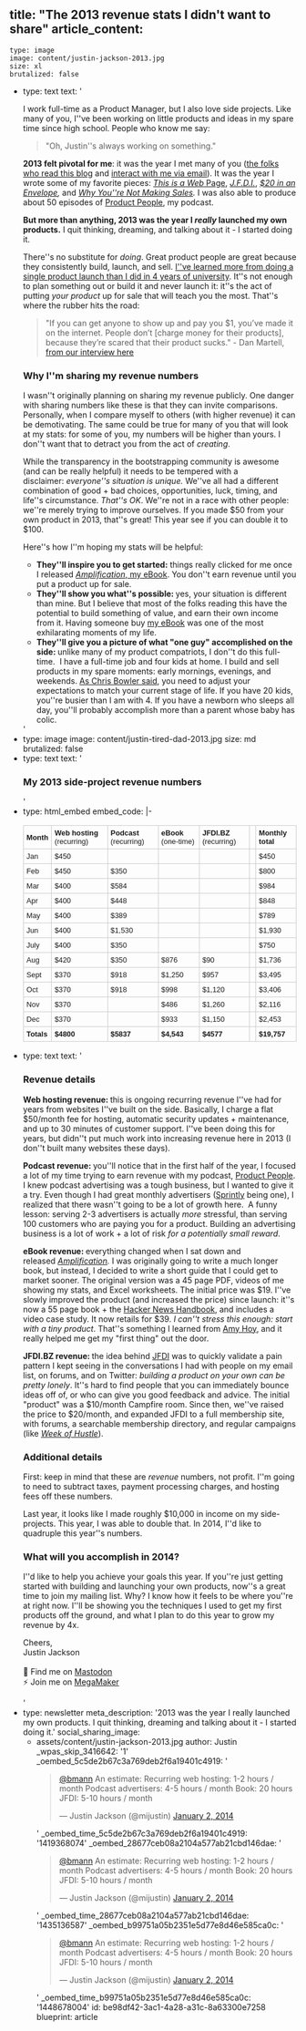 title: "The 2013 revenue stats I didn't want to share"
article_content:
  -
    type: image
    image: content/justin-jackson-2013.jpg
    size: xl
    brutalized: false
  -
    type: text
    text: '<p>I work full-time as a Product Manager, but I also love side projects. Like many of you, I''ve been working on little products and ideas in my spare time since high school. People who know me say:</p><blockquote><p>"Oh, Justin''s always working on something."</p></blockquote><p><strong>2013 felt pivotal for me</strong>: it was the year I met many of you (<a href="http://justinjackson.ca">the folks who read this blog</a>&nbsp;and <a href="http://justinjackson.ca/newsletter">interact with me via email</a>). It was the year I wrote some of my favorite pieces:&nbsp;<a href="http://justinjackson.ca/words.html"><em>This is a Web</em> Page</a>,&nbsp;<a href="http://justinjackson.ca/jfdi.html"><em>J.F.D.I.</em></a>, <i><a href="http://justinjackson.ca/why-you-need-a-week-of-hustle/">$20 in an Envelope</a>,&nbsp;</i>and&nbsp;<em><a href="http://justinjackson.ca/sales/">Why You''re Not Making Sales</a>.</em> I was also able to produce about 50 episodes of <a href="https://www.productpeople.tv">Product People</a>, my podcast.</p><p><strong>But more than anything, 2013 was the year I <em>really</em>&nbsp;launched my own products.</strong> I quit thinking, dreaming, and talking about it - I started doing it.</p><p>There''s no substitute for&nbsp;<em>doing</em>. Great product people are great because they consistently build, launch, and sell. <a href="https://twitter.com/mijustin/status/418169996120846336">I''ve learned more from doing a single product launch than I did in 4 years of university</a>. It''s not enough to plan something out or build it and never launch it: it''s the act of putting <em>your product</em>&nbsp;up for sale that will teach you the most. That''s where the rubber hits the road:</p><blockquote><p>"If you can get anyone to show up and pay you $1, you’ve made it on the internet.&nbsp;People don’t [charge money for their products], because they’re scared that their product sucks." - Dan Martell, <a href="https://www.productpeople.tv/2013/06/12/ep30-dan-martells-story-from-rehab-to-san-francisco/">from our interview here</a></p></blockquote><h3>Why I''m sharing my revenue numbers</h3><p>I wasn''t originally planning on sharing my revenue publicly. One danger with sharing numbers like these is that they can invite comparisons. Personally, when I compare myself to others (with higher revenue) it can be demotivating. The same could be true for many of you that will look at my stats: for some of you, my numbers will be higher than yours. I don''t want that to detract you from the act of&nbsp;<em>creating</em>.</p><p>While the transparency in the bootstrapping community is awesome (and can be really helpful) it needs to be tempered with a disclaimer:&nbsp;<em>everyone''s situation is unique.&nbsp;</em>We''ve all had a different combination of good + bad choices, opportunities, luck, timing, and life''s circumstance.&nbsp;<em>That''s OK</em>. We''re not in a race with other people: we''re merely trying to improve ourselves. If you made $50 from your own product in 2013, that''s great! This year see if you can double it to $100.</p><p>Here''s how I''m hoping my stats will be helpful:</p><ul><li><strong>They''ll inspire you to get started:</strong> things really clicked for me once I released <a href="https://gumroad.com/l/amplification"><em>Amplification</em>, my eBook</a>. You don''t earn revenue until you put a product up for sale.</li><li><strong>They''ll show you what''s possible:&nbsp;</strong>yes, your situation is different than mine. But I believe that most of the folks reading this have the potential to build something of value, and earn their own income from it. Having someone buy&nbsp;<a href="https://gumroad.com/l/amplification">my eBook</a>&nbsp;was one of the most exhilarating moments of my life.</li><li><strong>They''ll give you a picture of what "one guy" accomplished on the side:&nbsp;</strong>unlike many of my product compatriots, I don''t do this full-time. &nbsp;I have a full-time job and four kids at home.&nbsp;I build and sell products in my spare moments: early mornings, evenings, and weekends.&nbsp;<a href="http://log.chrisbowler.com/post/33834004619/overcoming-project-guilt">As Chris Bowler said</a>, you need to adjust your expectations to match your current stage of life. If you have 20 kids, you''re busier than I am with 4. If you have a newborn who sleeps all day, you''ll probably accomplish more than a parent whose baby has colic.</li></ul>'
  -
    type: image
    image: content/justin-tired-dad-2013.jpg
    size: md
    brutalized: false
  -
    type: text
    text: '<h3>My 2013 side-project revenue numbers</h3>'
  -
    type: html_embed
    embed_code: |-
      <table width="100%" cellspacing="0" cellpadding="5">
      <tbody>
      <tr>
      <td style="font-size: 0.8em; font-family: Arial, Helvetica, sans-serif; border: 1px #CCC solid; padding: 5px;"><strong>Month</strong></td>
      <td style="font-size: 0.8em; font-family: Arial, Helvetica, sans-serif; border: 1px #CCC solid; padding: 5px;"><strong>Web hosting</strong> (recurring)</td>
      <td style="font-size: 0.8em; font-family: Arial, Helvetica, sans-serif; border: 1px #CCC solid; padding: 5px;"><strong>Podcast</strong> (recurring)</td>
      <td style="font-size: 0.8em; font-family: Arial, Helvetica, sans-serif; border: 1px #CCC solid; padding: 5px;"><strong>eBook</strong> (one-time)</td>
      <td style="font-size: 0.8em; font-family: Arial, Helvetica, sans-serif; border: 1px #CCC solid; padding: 5px;"><strong>JFDI.BZ</strong> (recurring)</td>
      <td style="font-size: 0.8em; font-family: Arial, Helvetica, sans-serif; border: 1px #CCC solid; padding: 5px;"></td>
      <td style="font-size: 0.8em; font-family: Arial, Helvetica, sans-serif; border: 1px #CCC solid; padding: 5px;"><strong>Monthly total</strong></td>
      </tr>
      <tr>
      <td style="font-size: 0.8em; font-family: Arial, Helvetica, sans-serif; border: 1px #CCC solid; padding: 5px;">Jan</td>
      <td style="font-size: 0.8em; font-family: Arial, Helvetica, sans-serif; border: 1px #CCC solid; padding: 5px;">$450</td>
      <td style="font-size: 0.8em; font-family: Arial, Helvetica, sans-serif; border: 1px #CCC solid; padding: 5px;"></td>
      <td style="font-size: 0.8em; font-family: Arial, Helvetica, sans-serif; border: 1px #CCC solid; padding: 5px;"></td>
      <td style="font-size: 0.8em; font-family: Arial, Helvetica, sans-serif; border: 1px #CCC solid; padding: 5px;"></td>
      <td style="font-size: 0.8em; font-family: Arial, Helvetica, sans-serif; border: 1px #CCC solid; padding: 5px;"></td>
      <td style="font-size: 0.8em; font-family: Arial, Helvetica, sans-serif; border: 1px #CCC solid; padding: 5px;">$450</td>
      </tr>
      <tr>
      <td style="font-size: 0.8em; font-family: Arial, Helvetica, sans-serif; border: 1px #CCC solid; padding: 5px;">Feb</td>
      <td style="font-size: 0.8em; font-family: Arial, Helvetica, sans-serif; border: 1px #CCC solid; padding: 5px;">$450</td>
      <td style="font-size: 0.8em; font-family: Arial, Helvetica, sans-serif; border: 1px #CCC solid; padding: 5px;">$350</td>
      <td style="font-size: 0.8em; font-family: Arial, Helvetica, sans-serif; border: 1px #CCC solid; padding: 5px;"></td>
      <td style="font-size: 0.8em; font-family: Arial, Helvetica, sans-serif; border: 1px #CCC solid; padding: 5px;"></td>
      <td style="font-size: 0.8em; font-family: Arial, Helvetica, sans-serif; border: 1px #CCC solid; padding: 5px;"></td>
      <td style="font-size: 0.8em; font-family: Arial, Helvetica, sans-serif; border: 1px #CCC solid; padding: 5px;">$800</td>
      </tr>
      <tr>
      <td style="font-size: 0.8em; font-family: Arial, Helvetica, sans-serif; border: 1px #CCC solid; padding: 5px;">Mar</td>
      <td style="font-size: 0.8em; font-family: Arial, Helvetica, sans-serif; border: 1px #CCC solid; padding: 5px;">$400</td>
      <td style="font-size: 0.8em; font-family: Arial, Helvetica, sans-serif; border: 1px #CCC solid; padding: 5px;">$584</td>
      <td style="font-size: 0.8em; font-family: Arial, Helvetica, sans-serif; border: 1px #CCC solid; padding: 5px;"></td>
      <td style="font-size: 0.8em; font-family: Arial, Helvetica, sans-serif; border: 1px #CCC solid; padding: 5px;"></td>
      <td style="font-size: 0.8em; font-family: Arial, Helvetica, sans-serif; border: 1px #CCC solid; padding: 5px;"></td>
      <td style="font-size: 0.8em; font-family: Arial, Helvetica, sans-serif; border: 1px #CCC solid; padding: 5px;">$984</td>
      </tr>
      <tr>
      <td style="font-size: 0.8em; font-family: Arial, Helvetica, sans-serif; border: 1px #CCC solid; padding: 5px;">Apr</td>
      <td style="font-size: 0.8em; font-family: Arial, Helvetica, sans-serif; border: 1px #CCC solid; padding: 5px;">$400</td>
      <td style="font-size: 0.8em; font-family: Arial, Helvetica, sans-serif; border: 1px #CCC solid; padding: 5px;">$448</td>
      <td style="font-size: 0.8em; font-family: Arial, Helvetica, sans-serif; border: 1px #CCC solid; padding: 5px;"></td>
      <td style="font-size: 0.8em; font-family: Arial, Helvetica, sans-serif; border: 1px #CCC solid; padding: 5px;"></td>
      <td style="font-size: 0.8em; font-family: Arial, Helvetica, sans-serif; border: 1px #CCC solid; padding: 5px;"></td>
      <td style="font-size: 0.8em; font-family: Arial, Helvetica, sans-serif; border: 1px #CCC solid; padding: 5px;">$848</td>
      </tr>
      <tr>
      <td style="font-size: 0.8em; font-family: Arial, Helvetica, sans-serif; border: 1px #CCC solid; padding: 5px;">May</td>
      <td style="font-size: 0.8em; font-family: Arial, Helvetica, sans-serif; border: 1px #CCC solid; padding: 5px;">$400</td>
      <td style="font-size: 0.8em; font-family: Arial, Helvetica, sans-serif; border: 1px #CCC solid; padding: 5px;">$389</td>
      <td style="font-size: 0.8em; font-family: Arial, Helvetica, sans-serif; border: 1px #CCC solid; padding: 5px;"></td>
      <td style="font-size: 0.8em; font-family: Arial, Helvetica, sans-serif; border: 1px #CCC solid; padding: 5px;"></td>
      <td style="font-size: 0.8em; font-family: Arial, Helvetica, sans-serif; border: 1px #CCC solid; padding: 5px;"></td>
      <td style="font-size: 0.8em; font-family: Arial, Helvetica, sans-serif; border: 1px #CCC solid; padding: 5px;">$789</td>
      </tr>
      <tr>
      <td style="font-size: 0.8em; font-family: Arial, Helvetica, sans-serif; border: 1px #CCC solid; padding: 5px;">Jun</td>
      <td style="font-size: 0.8em; font-family: Arial, Helvetica, sans-serif; border: 1px #CCC solid; padding: 5px;">$400</td>
      <td style="font-size: 0.8em; font-family: Arial, Helvetica, sans-serif; border: 1px #CCC solid; padding: 5px;">$1,530</td>
      <td style="font-size: 0.8em; font-family: Arial, Helvetica, sans-serif; border: 1px #CCC solid; padding: 5px;"></td>
      <td style="font-size: 0.8em; font-family: Arial, Helvetica, sans-serif; border: 1px #CCC solid; padding: 5px;"></td>
      <td style="font-size: 0.8em; font-family: Arial, Helvetica, sans-serif; border: 1px #CCC solid; padding: 5px;"></td>
      <td style="font-size: 0.8em; font-family: Arial, Helvetica, sans-serif; border: 1px #CCC solid; padding: 5px;">$1,930</td>
      </tr>
      <tr>
      <td style="font-size: 0.8em; font-family: Arial, Helvetica, sans-serif; border: 1px #CCC solid; padding: 5px;">July</td>
      <td style="font-size: 0.8em; font-family: Arial, Helvetica, sans-serif; border: 1px #CCC solid; padding: 5px;">$400</td>
      <td style="font-size: 0.8em; font-family: Arial, Helvetica, sans-serif; border: 1px #CCC solid; padding: 5px;">$350</td>
      <td style="font-size: 0.8em; font-family: Arial, Helvetica, sans-serif; border: 1px #CCC solid; padding: 5px;"></td>
      <td style="font-size: 0.8em; font-family: Arial, Helvetica, sans-serif; border: 1px #CCC solid; padding: 5px;"></td>
      <td style="font-size: 0.8em; font-family: Arial, Helvetica, sans-serif; border: 1px #CCC solid; padding: 5px;"></td>
      <td style="font-size: 0.8em; font-family: Arial, Helvetica, sans-serif; border: 1px #CCC solid; padding: 5px;">$750</td>
      </tr>
      <tr>
      <td style="font-size: 0.8em; font-family: Arial, Helvetica, sans-serif; border: 1px #CCC solid; padding: 5px;">Aug</td>
      <td style="font-size: 0.8em; font-family: Arial, Helvetica, sans-serif; border: 1px #CCC solid; padding: 5px;">$420</td>
      <td style="font-size: 0.8em; font-family: Arial, Helvetica, sans-serif; border: 1px #CCC solid; padding: 5px;">$350</td>
      <td style="font-size: 0.8em; font-family: Arial, Helvetica, sans-serif; border: 1px #CCC solid; padding: 5px;">$876</td>
      <td style="font-size: 0.8em; font-family: Arial, Helvetica, sans-serif; border: 1px #CCC solid; padding: 5px;">$90</td>
      <td style="font-size: 0.8em; font-family: Arial, Helvetica, sans-serif; border: 1px #CCC solid; padding: 5px;"></td>
      <td style="font-size: 0.8em; font-family: Arial, Helvetica, sans-serif; border: 1px #CCC solid; padding: 5px;">$1,736</td>
      </tr>
      <tr>
      <td style="font-size: 0.8em; font-family: Arial, Helvetica, sans-serif; border: 1px #CCC solid; padding: 5px;">Sept</td>
      <td style="font-size: 0.8em; font-family: Arial, Helvetica, sans-serif; border: 1px #CCC solid; padding: 5px;">$370</td>
      <td style="font-size: 0.8em; font-family: Arial, Helvetica, sans-serif; border: 1px #CCC solid; padding: 5px;">$918</td>
      <td style="font-size: 0.8em; font-family: Arial, Helvetica, sans-serif; border: 1px #CCC solid; padding: 5px;">$1,250</td>
      <td style="font-size: 0.8em; font-family: Arial, Helvetica, sans-serif; border: 1px #CCC solid; padding: 5px;">$957</td>
      <td style="font-size: 0.8em; font-family: Arial, Helvetica, sans-serif; border: 1px #CCC solid; padding: 5px;"></td>
      <td style="font-size: 0.8em; font-family: Arial, Helvetica, sans-serif; border: 1px #CCC solid; padding: 5px;">$3,495</td>
      </tr>
      <tr>
      <td style="font-size: 0.8em; font-family: Arial, Helvetica, sans-serif; border: 1px #CCC solid; padding: 5px;">Oct</td>
      <td style="font-size: 0.8em; font-family: Arial, Helvetica, sans-serif; border: 1px #CCC solid; padding: 5px;">$370</td>
      <td style="font-size: 0.8em; font-family: Arial, Helvetica, sans-serif; border: 1px #CCC solid; padding: 5px;">$918</td>
      <td style="font-size: 0.8em; font-family: Arial, Helvetica, sans-serif; border: 1px #CCC solid; padding: 5px;">$998</td>
      <td style="font-size: 0.8em; font-family: Arial, Helvetica, sans-serif; border: 1px #CCC solid; padding: 5px;">$1,120</td>
      <td style="font-size: 0.8em; font-family: Arial, Helvetica, sans-serif; border: 1px #CCC solid; padding: 5px;"></td>
      <td style="font-size: 0.8em; font-family: Arial, Helvetica, sans-serif; border: 1px #CCC solid; padding: 5px;">$3,406</td>
      </tr>
      <tr>
      <td style="font-size: 0.8em; font-family: Arial, Helvetica, sans-serif; border: 1px #CCC solid; padding: 5px;">Nov</td>
      <td style="font-size: 0.8em; font-family: Arial, Helvetica, sans-serif; border: 1px #CCC solid; padding: 5px;">$370</td>
      <td style="font-size: 0.8em; font-family: Arial, Helvetica, sans-serif; border: 1px #CCC solid; padding: 5px;"></td>
      <td style="font-size: 0.8em; font-family: Arial, Helvetica, sans-serif; border: 1px #CCC solid; padding: 5px;">$486</td>
      <td style="font-size: 0.8em; font-family: Arial, Helvetica, sans-serif; border: 1px #CCC solid; padding: 5px;">$1,260</td>
      <td style="font-size: 0.8em; font-family: Arial, Helvetica, sans-serif; border: 1px #CCC solid; padding: 5px;"></td>
      <td style="font-size: 0.8em; font-family: Arial, Helvetica, sans-serif; border: 1px #CCC solid; padding: 5px;">$2,116</td>
      </tr>
      <tr>
      <td style="font-size: 0.8em; font-family: Arial, Helvetica, sans-serif; border: 1px #CCC solid; padding: 5px;">Dec</td>
      <td style="font-size: 0.8em; font-family: Arial, Helvetica, sans-serif; border: 1px #CCC solid; padding: 5px;">$370</td>
      <td style="font-size: 0.8em; font-family: Arial, Helvetica, sans-serif; border: 1px #CCC solid; padding: 5px;"></td>
      <td style="font-size: 0.8em; font-family: Arial, Helvetica, sans-serif; border: 1px #CCC solid; padding: 5px;">$933</td>
      <td style="font-size: 0.8em; font-family: Arial, Helvetica, sans-serif; border: 1px #CCC solid; padding: 5px;">$1,150</td>
      <td style="font-size: 0.8em; font-family: Arial, Helvetica, sans-serif; border: 1px #CCC solid; padding: 5px;"></td>
      <td style="font-size: 0.8em; font-family: Arial, Helvetica, sans-serif; border: 1px #CCC solid; padding: 5px;">$2,453</td>
      </tr>
      <tr>
      <td style="font-size: 0.8em; font-family: Arial, Helvetica, sans-serif; border: 1px #CCC solid; padding: 5px;"><strong>Totals</strong></td>
      <td style="font-size: 0.8em; font-family: Arial, Helvetica, sans-serif; border: 1px #CCC solid; padding: 5px;"><strong>$4800</strong></td>
      <td style="font-size: 0.8em; font-family: Arial, Helvetica, sans-serif; border: 1px #CCC solid; padding: 5px;"><strong>$5837</strong></td>
      <td style="font-size: 0.8em; font-family: Arial, Helvetica, sans-serif; border: 1px #CCC solid; padding: 5px;"><strong>$4,543</strong></td>
      <td style="font-size: 0.8em; font-family: Arial, Helvetica, sans-serif; border: 1px #CCC solid; padding: 5px;"><strong>$4577</strong></td>
      <td style="font-size: 0.8em; font-family: Arial, Helvetica, sans-serif; border: 1px #CCC solid; padding: 5px;"></td>
      <td style="font-size: 0.8em; font-family: Arial, Helvetica, sans-serif; border: 1px #CCC solid; padding: 5px;"><strong>$19,757</strong></td>
      </tr>
      </tbody>
      </table>
  -
    type: text
    text: '<h3>Revenue details</h3><p><strong>Web hosting revenue:&nbsp;</strong>this is ongoing recurring revenue I''ve had for years from websites I''ve built on the side. Basically, I charge a flat $50/month fee for hosting, automatic security updates + maintenance, and up to 30 minutes of customer support. I''ve been doing this for years, but didn''t put much work into increasing revenue here in 2013 (I don''t built many websites these days).</p><p><strong>Podcast revenue:&nbsp;</strong>you''ll notice that in the first half of the year, I focused a lot of my time trying to earn revenue with my podcast, <a href="https://www.productpeople.tv">Product People</a>. I knew podcast advertising was a tough business, but I wanted to give it a try. Even though I had great monthly advertisers (<a href="http://sprint.ly">Sprintly</a> being one), I realized that there wasn''t going to be a lot of growth here. &nbsp;A funny lesson: serving 2-3 advertisers is actually&nbsp;<em>more&nbsp;</em>stressful, than serving 100 customers who are paying you for a product. Building an advertising business is a lot of work + a lot of risk <em>for a potentially small reward</em>.</p><p><strong>eBook revenue:&nbsp;</strong>everything changed when I sat down and released&nbsp;<em><a href="https://gum.co/amplification">Amplification</a>.</em>&nbsp;I was originally going to write a much longer book, but instead, I decided to write a short guide that I could get to market sooner. The original version was a 45 page PDF, videos of me showing my stats, and Excel worksheets. The initial price was $19. I''ve slowly improved the product (and increased the price) since launch: it''s now a 55 page book + the <a href="http://buildandlaunch.net/book/the-hacker-news-handbook/">Hacker News Handbook</a>, and includes a video case study. It now retails for $39.&nbsp;<em>I can''t stress this enough: start with a tiny product</em>. That''s something I learned from <a href="http://unicornfree.com">Amy Hoy</a>, and it really helped me get my "first thing" out the door.</p><p><strong>JFDI.BZ revenue:&nbsp;</strong>the idea behind <a href="https://megamaker.co">JFDI</a> was to quickly validate a pain pattern I kept seeing in the conversations I had with people on my email list, on forums, and on Twitter: <em>building a product on your own can be pretty lonely</em>. It''s hard to find people that you can immediately bounce ideas off of, or who can give you good feedback and advice. The initial "product" was a $10/month Campfire room. Since then, we''ve raised the price to $20/month, and expanded JFDI to a full membership site, with forums, a searchable membership directory, and regular campaigns (like&nbsp;<a href="http://justinjackson.ca/why-you-need-a-week-of-hustle/"><em>Week of Hustle</em></a>).</p><h3>Additional details</h3><p>First: keep in mind that these are&nbsp;<em>revenue</em> numbers, not profit. I''m going to need to subtract taxes, payment processing charges, and hosting fees off these numbers.</p><p>Last year, it looks like I made roughly $10,000 in income on my side-projects. This year, I was able to double that. In 2014, I''d like to quadruple this year''s numbers.</p><h3>What will you accomplish in 2014?</h3><p>I''d like to help you achieve your goals this year. If you''re just getting started with building and launching your own products, now''s a great time to join my mailing list. Why? I know how it feels to be where you''re at right now. I''ll be showing you the techniques I used to get my first products off the ground, and what I plan to do this year to grow my revenue by 4x.</p><p>Cheers,<br>Justin Jackson<br><br>🐘 Find me on&nbsp;<a href="https://mastodon.social/@mijustin">Mastodon</a><br>⚡ Join me on&nbsp;<a href="https://megamaker.co/">MegaMaker</a></p>'
  -
    type: newsletter
meta_description: '2013 was the year I really launched my own products. I quit thinking, dreaming and talking about it - I started doing it.'
social_sharing_image:
    - assets/content/justin-jackson-2013.jpg
author: Justin
_wpas_skip_3416642: '1'
_oembed_5c5de2b67c3a769deb2f6a19401c4919: '<blockquote class="twitter-tweet" width="550"><p><a href="https://twitter.com/bmann">@bmann</a> An estimate:&#10;Recurring web hosting: 1-2 hours / month&#10;Podcast advertisers: 4-5 hours / month&#10;Book: 20 hours&#10;JFDI: 5-10 hours / month</p>&mdash; Justin Jackson (@mijustin) <a href="https://twitter.com/mijustin/status/418543122461626368">January 2, 2014</a></blockquote><script async src="//platform.twitter.com/widgets.js" charset="utf-8"></script>'
_oembed_time_5c5de2b67c3a769deb2f6a19401c4919: '1419368074'
_oembed_28677ceb08a2104a577ab21cbd146dae: '<blockquote class="twitter-tweet" width="550"><p lang="en" dir="ltr"><a href="https://twitter.com/bmann">@bmann</a> An estimate:&#10;Recurring web hosting: 1-2 hours / month&#10;Podcast advertisers: 4-5 hours / month&#10;Book: 20 hours&#10;JFDI: 5-10 hours / month</p>&mdash; Justin Jackson (@mijustin) <a href="https://twitter.com/mijustin/status/418543122461626368">January 2, 2014</a></blockquote><script async src="//platform.twitter.com/widgets.js" charset="utf-8"></script>'
_oembed_time_28677ceb08a2104a577ab21cbd146dae: '1435136587'
_oembed_b99751a05b2351e5d77e8d46e585ca0c: '<blockquote class="twitter-tweet" width="550"><p lang="en" dir="ltr"><a href="https://twitter.com/bmann">@bmann</a> An estimate:&#10;Recurring web hosting: 1-2 hours / month&#10;Podcast advertisers: 4-5 hours / month&#10;Book: 20 hours&#10;JFDI: 5-10 hours / month</p>&mdash; Justin Jackson (@mijustin) <a href="https://twitter.com/mijustin/status/418543122461626368">January 2, 2014</a></blockquote><script async src="//platform.twitter.com/widgets.js" charset="utf-8"></script>'
_oembed_time_b99751a05b2351e5d77e8d46e585ca0c: '1448678004'
id: be98df42-3ac1-4a28-a31c-8a63300e7258
blueprint: article
